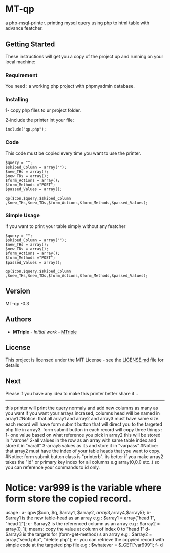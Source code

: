 # MT-qp

a php-msql-printer.
printing mysql query using php to html table with advance featcher.

## Getting Started

These instructions will get you a copy of the project up and running on your local machine:

### Requirement

You need : a working php project with phpmyadmin database.


### Installing

1- copy php files to ur project folder.

2-include the printer int your file:

```
include("qp.php");

```

### Code

This code must be copied every time you want to use the printer. 

```
$query = "";
$skiped_Column = array("");
$new_THs = array();
$new_TDs = array();
$form_Actions = array();
$form_Methods ="POST";
$passed_Values = array();

qp($con,$query,$skiped_Column ,$new_THs,$new_TDs,$form_Actions,$form_Methods,$passed_Values);															
```



### Simple Usage

if you want to print your table simply without any featcher 

```
$query = "";
$skiped_Column = array("");
$new_THs = array();
$new_TDs = array();
$form_Actions = array();
$form_Methods ="POST";
$passed_Values = array();

qp($con,$query,$skiped_Column ,$new_THs,$new_TDs,$form_Actions,$form_Methods,$passed_Values);		
```




## Version

MT-qp -0.3

## Authors

* **MTriple** - *Initial work* - [MTriple](https://github.com/mtriple)

## License

This project is licensed under the MIT License - see the [LICENSE.md](LICENSE.md) file for details

## Next 

Please if you have any idea to make this printer better share it ..





 
 
 
 ------------------  
 
   this printer will print the query normaly and add new columns as many as you want if you want your arrays incrased, columns head will be named in array1 
   #Notice: that all array1 and array2 and array3 must have same size. 
   each record will have form submit button that will direct you to the targeted php file in array3.
   form submit button in each record will copy three things :
   1- one value based on what reference you pick in array2 this will be stored in "varone"
   2-all values in the row as an array with same table index and store it in "varall"
   3-array5 values as its and store it in "varpass"
   #Notice: that array2 must have the index of your table heads that you want to copy.
   #Notice: form submit button class is "printerb".
   its better if you make array2 takes the "id" or primary key index for all columns e.g array(0,0,0 etc..) so you can reference your 
   commands to id only.
   # Notice: var999 is the variable where form store the copied record.
   
 
 
 
  
 usage :
 a-   qpw($con, $q, $array1, $array2, $array3,$array4,$array5);
 b-   $array1 is the new table-head as an array  e.g :  $array1 = array("head 1", "head 2");
 c-   $array2 is the referenced column as an array  e.g :  $array2 = array(0, 1); means: copy the value at column of index 0 to "head 1"
 d-   $array3 is the targets for (form-get-method) s an array  e.g :  $array2 = array("send.php", "delete.php");
 e-   you can retrieve the copyied record with simple code at the targeted php file e.g : $whatever = $_GET['var999'];
 f-   d
 

 
